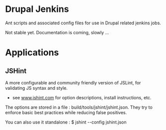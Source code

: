 Drupal Jenkins
========

Ant scripts and associated config files for use in Drupal related jenkins jobs.

Not stable yet. Documentation is coming, slowly ...

Applications
========

JSHint
--------
A more configurable and community friendly version of JSLint, for validating JS syntax and style.
* see www.jshint.com for option descriptions, install instructions, etc.

The options are stored in a file : build/tools/jshint/jshint.json.
They try to enforce basic best practices while reducing false positives.

You can also use it standalone :
$ jshint --config jshint.json <my-js-dir>


